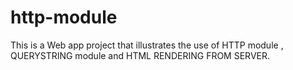 # http-module
This is a Web app project that illustrates the use of HTTP module , QUERYSTRING module and HTML RENDERING FROM SERVER.
